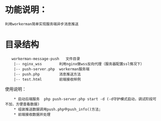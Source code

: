 # 功能说明：
    利用workerman简单实现服务端异步消息推送


# 目录结构
~~~
   workerman-message-push   文件目录
    |-- nginx_wss        利用nginx做wss反向代理（服务器配置ssl情况下）
    |-- push-server.php  workerman服务端
    |-- push.php         消息推送方法
    |-- test.html        前端接收样例
~~~


使用说明：
~~~
    * 启动后端服务  php push-server.php start -d (-d守护模式启动，调试阶段可不加，方便查看数据)
    * 组装推送数据调用push.php中push_info()方法;
    * 前端接收数据并处理
~~~

